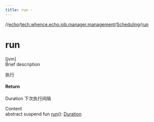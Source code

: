 ```yaml
---
title: run -
---
```

//[echo](../../index.md)/[tech.whence.echo.job.manager.management](../index.md)/[Scheduling](index.md)/[run](run.md)



# run  
[jvm]  
Brief description  


执行



#### Return  


Duration 下次执行间隔

  
Content  
abstract suspend fun [run](run.md)(): [Duration](https://docs.oracle.com/javase/8/docs/api/java/time/Duration.html)  



